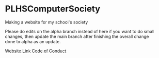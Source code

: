 # PLHSComputerSociety
Making a website for my school's society

Please do edits on the alpha branch instead of here if you want to do small changes, then update the main branch after finishing the overall change done to alpha as an update.

[Website Link](https://dualbronzefiletype.github.io/SocietyWeb/)
[Code of Conduct](https://github.com/DualBronzeFiletype/SocietyWeb/blob/alpha/CODE_OF_CONDUCT.md)
